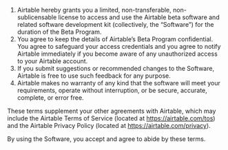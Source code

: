 1. Airtable hereby grants you a limited, non-transferable, non-sublicensable license to access and
   use the Airtable beta software and related software development kit (collectively, the
   “Software”) for the duration of the Beta Program.
2. You agree to keep the details of Airtable’s Beta Program confidential. You agree to safeguard
   your access credentials and you agree to notify Airtable immediately if you become aware of any
   unauthorized access to your Airtable account.
3. If you submit suggestions or recommended changes to the Software, Airtable is free to use such
   feedback for any purpose.
4. Airtable makes no warranty of any kind that the software will meet your requirements, operate
   without interruption, or be secure, accurate, complete, or error free.

These terms supplement your other agreements with Airtable, which may include the Airtable Terms of
Service (located at <https://airtable.com/tos>) and the Airtable Privacy Policy (located at
<https://airtable.com/privacy>).

By using the Software, you accept and agree to abide by these terms.
